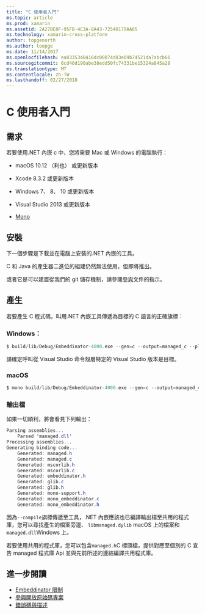 ```yaml
---
title: "C 使用者入門"
ms.topic: article
ms.prod: xamarin
ms.assetid: 2A27BE0F-95FB-4C3A-8A43-72540179AA85
ms.technology: xamarin-cross-platform
author: topgenorth
ms.author: toopge
ms.date: 11/14/2017
ms.openlocfilehash: ea8335348416dc00074d83e09b74521da7abcb66
ms.sourcegitcommit: 6cd40d190abe38edd50fc74331be15324a845a28
ms.translationtype: MT
ms.contentlocale: zh-TW
ms.lasthandoff: 02/27/2018
---
```

# <a name="getting-started-with-c"></a>C 使用者入門


## <a name="requirements"></a>需求

若要使用.NET 內嵌 c 中，您將需要 Mac 或 Windows 的電腦執行：

* macOS 10.12 （利也） 或更新版本
* Xcode 8.3.2 或更新版本

* Windows 7、 8、 10 或更新版本
* Visual Studio 2013 或更新版本

* [Mono](http://www.mono-project.com/download/)


## <a name="installation"></a>安裝

下一個步驟是下載並在電腦上安裝的.NET 內嵌的工具。

C 和 Java 的產生器二進位的組建仍然無法使用，但即將推出。

或者它是可以建置從我們的 git 儲存機制，請參閱[參與](https://github.com/mono/Embeddinator-4000/blob/master/docs/Contributing.md)文件的指示。


## <a name="generation"></a>產生

若要產生 C 程式碼，叫用.NET 內嵌工具傳遞為目標的 C 語言的正確旗標：

### <a name="windows"></a>Windows：

```csharp
$ build/lib/Debug/Embeddinator-4000.exe --gen=c --output=managed_c --platform=windows --compile managed.dll
```

請確定呼叫從 Visual Studio 命令殼層特定的 Visual Studio 版本是目標。

### <a name="macos"></a>macOS

```csharp
$ mono build/lib/Debug/Embeddinator-4000.exe --gen=c --output=managed_c --platform=macos --compile managed.dll
```

### <a name="output-files"></a>輸出檔

如果一切順利，將會看見下列輸出：

```csharp
Parsing assemblies...
    Parsed 'managed.dll'
Processing assemblies...
Generating binding code...
    Generated: managed.h
    Generated: managed.c
    Generated: mscorlib.h
    Generated: mscorlib.c
    Generated: embeddinator.h
    Generated: glib.c
    Generated: glib.h
    Generated: mono-support.h
    Generated: mono_embeddinator.c
    Generated: mono_embeddinator.h
```

因為`--compile`旗標傳遞至工具，.NET 內嵌應該也已編譯輸出檔至共用的程式庫，您可以尋找產生的檔案旁邊、 `libmanaged.dylib` macOS 上的檔案和`managed.dll`Windows 上。

若要使用共用的程式庫，您可以包含`managed.h`C 標頭檔，提供對應至個別的 C 宣告 managed 程式庫 Api 並與先前所述的連結編譯共用程式庫。

## <a name="further-reading"></a>進一步閱讀

* [Embeddinator 限制](~/tools/dotnet-embedding/limitations.md)
* [參與開放原始碼專案](https://github.com/mono/Embeddinator-4000/blob/master/docs/Contributing.md)
* [錯誤碼與描述](~/tools/dotnet-embedding/errors.md)
